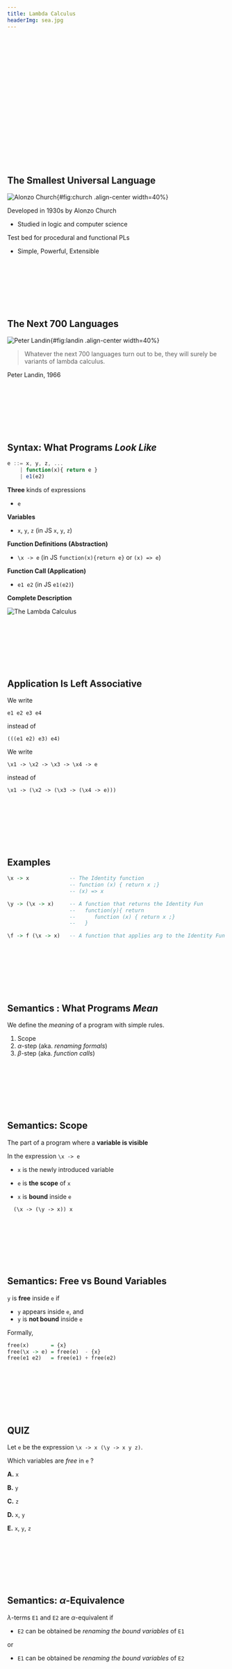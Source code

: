 ```yaml
---
title: Lambda Calculus
headerImg: sea.jpg
---
```



<br>
<br>
<br>
<br>
<br>
<br>
<br>
<br>
<br>
<br>
<br>
<br>
<br>
<br>
<br>
<br>
<br>

## The Smallest Universal Language

![Alonzo Church](https://upload.wikimedia.org/wikipedia/en/a/a6/Alonzo_Church.jpg){#fig:church .align-center width=40%}

Developed in 1930s by Alonzo Church

- Studied in logic and computer science

Test bed for procedural and functional PLs

- Simple, Powerful, Extensible


<br>
<br>
<br>
<br>
<br>
<br>

## The Next 700 Languages

![Peter Landin](https://upload.wikimedia.org/wikipedia/en/f/f9/Peter_Landin.png){#fig:landin .align-center width=40%}

> Whatever the next 700 languages
> turn out to be,
> they will surely be
> variants of lambda calculus.

Peter Landin, 1966


<br>
<br>
<br>
<br>
<br>
<br>

## Syntax: What Programs _Look Like_

```javascript
e ::= x, y, z, ...
    | function(x){ return e }
    | e1(e2)

```

**Three** kinds of expressions

- `e`

**Variables**

- `x`, `y`, `z`    (in JS `x`, `y`, `z`)

**Function Definitions (Abstraction)**

- `\x -> e`        (in JS `function(x){return e}` or `(x) => e`)

**Function Call (Application)**

- `e1 e2`          (in JS `e1(e2)`)



**Complete Description**

![The Lambda Calculus](/static/img/lambda-calculus.png)


<br>
<br>
<br>
<br>
<br>
<br>



## Application Is Left Associative

We write

`e1 e2 e3 e4`

instead of

`(((e1 e2) e3) e4)`

We write

`\x1 -> \x2 -> \x3 -> \x4 -> e`

instead of

`\x1 -> (\x2 -> (\x3 -> (\x4 -> e)))`


<br>
<br>
<br>
<br>
<br>
<br>

## Examples

```haskell
\x -> x             -- The Identity function
                    -- function (x) { return x ;}
                    -- (x) => x

\y -> (\x -> x)     -- A function that returns the Identity Fun
                    --   function(y){ return
                    --      function (x) { return x ;}
                    --   }

\f -> f (\x -> x)   -- A function that applies arg to the Identity Fun
```


<br>
<br>
<br>
<br>
<br>
<br>

## Semantics : What Programs _Mean_

We define the _meaning_ of a program with simple rules.

1. Scope
2. $\alpha$-step  (aka. _renaming formals_)
3. $\beta$-step   (aka. _function calls_)



<br>
<br>
<br>
<br>
<br>
<br>

## Semantics: Scope

The part of a program where a **variable is visible**

In the expression `\x -> e`

- `x` is the newly introduced variable

- `e` is **the scope** of `x`

- `x` is **bound** inside `e`


```
  (\x -> (\y -> x)) x
```



<br>
<br>
<br>
<br>
<br>
<br>

## Semantics: Free vs Bound Variables

`y` is **free** inside `e` if

- `y` appears inside `e`, and
- `y` is **not bound** inside `e`

Formally,

```haskell
free(x)       = {x}
free(\x -> e) = free(e)  - {x}
free(e1 e2)   = free(e1) + free(e2)
```


<br>
<br>
<br>
<br>
<br>
<br>

## QUIZ

Let `e` be the expression `\x -> x (\y -> x y z)`.

Which variables are *free* in `e` ?

**A.**  `x`

**B.**  `y`

**C.**  `z`

**D.**  `x`, `y`

**E.**  `x`, `y`, `z`


<br>
<br>
<br>
<br>
<br>
<br>


## Semantics: $\alpha$-Equivalence

$\lambda$-terms `E1` and `E2` are $\alpha$-equivalent if

- `E2` can be obtained be *renaming the bound variables* of `E1`

or

- `E1` can be obtained be *renaming the bound variables* of `E2`


<br>
<br>
<br>
<br>
<br>
<br>

## Semantics: $\alpha$-step

**Example:** The following three terms are $\alpha$-equivalent

```haskell
\x -> x   =a> \y -> y   =a> \z -> z
```

We write `E1 =a> E2` if `E1` is $\alpha$-equivalent to `E2`.  

- We can say `E1` takes an $\alpha$-step to `E2`.


<br>
<br>
<br>
<br>
<br>
<br>

## $\alpha$-step Makes Scope Clear

We often $\alpha$-rename to make **parameter names unique**

For example, instead of

```haskell
    \x -> x (\x -> x) x     -- Yucky scope

=a> \x -> x (\y -> y) x     -- Scope of bindings crystal clear
```


<br>
<br>
<br>
<br>
<br>
<br>


## Semantics: Function Calls

In the $\lambda$-calculus, a "function call" (application) looks like `(x -> E1) E2`


| **Function** | **Argument**  |
|:------------:|:-------------:|
| `\x -> E1`   | `E2`          |


How do we **evaluate** the _function_ with the given _argument_?

1. **Rename** parameters to make them unique
2. **Substitute** all occurrences of `x` in `E1` with `E2`!

If so, we say that

- `(\x -> E1) E2` $\beta$-steps to `E1[x := E2]`

and we can write it as

- `(\x -> E1) E2   =b>   E1[x := E2]`



<br>
<br>
<br>
<br>
<br>
<br>

## Function Calls: $\beta$-step Example

Replace occurrences of parameter `f` with argument

```haskell
(\f -> f (f x)) g        

   =b>     g (g x)
```

No need to rename, bindings already unique


<br>
<br>
<br>
<br>
<br>
<br>

## Normal Forms

An **redex** is a $\lambda$-term of the form

`(\x -> E1) E2`

A $\lambda$-term is in **normal form** if it contains no redexes.


<br>
<br>
<br>
<br>
<br>
<br>

## QUIZ

Is the term `x` in _normal form_ ?

**A.** Yes

**B.** No



<br>
<br>
<br>
<br>
<br>
<br>

## QUIZ

Is the term `(x y)` in _normal form_ ?

**A.** Yes

**B.** No


<br>
<br>
<br>
<br>
<br>
<br>


## QUIZ

Is the term `(\x -> x) y` in _normal form_ ?

**A.** Yes

**B.** No



<br>
<br>
<br>
<br>
<br>
<br>


## QUIZ

Is the term `x (\y -> y)` in _normal form_ ?

**A.** Yes

**B.** No



<br>
<br>
<br>
<br>
<br>
<br>


## Semantics: Evaluation

A $\lambda$-term `E` **reduces/evaluates to a normal form** `E'` if

there is a sequence of steps

```haskell
E =?> E_1 =?> ... =?> EN =?> E'
```

where each `=?>` is

- An $\alpha$-step `=a>` or
- A  $\beta$-step `=b>`.


<br>
<br>
<br>
<br>
<br>
<br>


## Examples of Evaluation

```haskell
(\x -> x) E
  =b> E
```

```haskell
(\f -> f (\x -> x)) (\x -> x)
  =a> (\f -> f (\x -> x)) (\y -> y)
  =b> (\y -> y) (\x -> x)
  =b> (\x -> x)
```


<br>
<br>
<br>
<br>
<br>
<br>

## Non-Terminating Evaluation

```haskell
(\x -> x x) (\y -> y y)
  =b> (\y -> y y) (\y -> y y)
  =a> (\x -> x x) (\y -> y y)
```

Oops, we can write programs that loop back to themselves...

- Self replicating code!


<br>
<br>
<br>
<br>
<br>
<br>

## $\lambda$-Calculus Review

**Super tiny language**

- `E ::= x | \x -> E | (E E)`

**Many [evaluation strategies](http://dl.acm.org/citation.cfm?id=860276)**

- Many steps possible, which to take?
- Call-by-name
- Call-by-value
- Call-by need

**Church Rosser Theorem**

- Regardless of strategy at most *one normal form*
- i.e. Programs can evaluate to a single result.


<br>
<br>
<br>
<br>
<br>
<br>

## $\lambda$-calculus and CSE 130?


> Whatever the next 700 languages
> turn out to be,
> they will surely be
> variants of lambda calculus.

Huh? What was that Landin fellow going on about?


<br>
<br>
<br>
<br>
<br>
<br>

## Programming with the $\lambda$-calculus

*Real languages have lots of features*

- Booleans *done*
- Branches *done*
- Records  *done*
- Numbers
- Arithmetic
- Functions (ok, we got those)
- Recursion

Lets see how to _encode_ all of the above
with the $\lambda$-calculus.

**Hidden Motive**

- Free your mind
- Build intuition about **evaluation-by-substitution**


<br>
<br>
<br>
<br>
<br>
<br>

## QUIZ

```haskell
let bar = (\x y -> x)
```

What does `(bar apple orange)` evaluate to?

**A.**  `bar orange`

**B.**  `bar apple`

**C.**  `apple`

**D.**  `orange`

**E.**  `bar`


<br>
<br>
<br>
<br>
<br>
<br>

## $\lambda$-calculus: Booleans

**What can we _do_ with a Boolean?**
- Make a _binary choice_

**How can we encode _choice_ as a function?**
- A Boolean is a function that
- Takes _two_ inputs
- Returns _one of_ them as output

**True and False**

```haskell
let TRUE  = \x y -> x       -- returns FIRST  input
let FALSE = \x y -> y       -- returns SECOND input
```

Here, `let NAME = e` means `NAME` is an _abbreviation_ for `e`

- We don't want to keep _re-typing_ the whole expression out.


<br>
<br>
<br>
<br>
<br>
<br>


## QUIZ

Given

```haskell
let TRUE  = \x y -> x
let FALSE = \x y -> y
```

What does `(TRUE apple orange)` evaluate to?

**A.**  `apple`

**B.**  `orange`

**C.**  None of the above



<br>
<br>
<br>
<br>
<br>
<br>

## $\lambda$-calculus: Branches

A **branch** is a function that takes _three_ inputs

```haskell
let ITE = \b x y -> ...
```

- If `b` evaluates to `TRUE`  return `x`
- If `b` evaluates to `FALSE` return `y`

In other languages like C or JavaScript you would write

```javascript
 b ? x : y
```

How shall we implement `ITE` as a $\lambda$-expression?

```haskell
let ITE   = \b x y -> b x y
```


<br>
<br>
<br>
<br>
<br>
<br>

## Example: Branches

We want

- `if TRUE  then e1 else e2` to evaluate to `e1`

Does it?

```haskell
eval ite_true:
  ITE TRUE e1 e2
  =d> (\b x y -> b    x  y) TRUE e1 e2    -- expand def ITE  
  =b>   (\x y -> TRUE x  y)      e1 e2    -- beta-step
  =b>     (\y -> TRUE e1 y)         e2    -- beta-step
  =b>            TRUE e1 e2               -- expand def TRUE
  =d>     (\x y -> x) e1 e2               -- beta-step
  =b>       (\y -> e1)   e2               -- beta-step
  =b> e1
```


<br>
<br>
<br>
<br>
<br>
<br>

## Example: Branches

Now you try it! We want

- `if FALSE then e1 else e2` to evaluate to `e2`

Can you [fill in the blanks to make it happen?][elsa-ite]


```haskell
eval ite_false:
  ITE FALSE e1 e2

  -- fill the steps in!

  =*> e2  
```


<br>
<br>
<br>
<br>
<br>
<br>

## QUIZ

```
let TRUE  = \p q -> p
let FALSE = \p q -> q
let HAHA  = \b   -> ITE b FALSE TRUE
```

What does `HAHA TRUE` evaluate to?

**A.** `HAHA TRUE`
**B.** `TRUE`
**C.** `FALSE`
**D.** `HAHA`
**E.** `HAHA FALSE`


<br>
<br>
<br>
<br>
<br>
<br>


## Boolean Operators: NOT


We can develop the Boolean operators from **truth tables**

| `b`   | `NOT b` |
|:-----:|:-------:|
| TRUE  | FALSE   |
| FALSE | TRUE    |

We can encode the above as:

```haskell
let NOT = \b -> ITE b FALSE TRUE
```

That is, `HAHA` is actually the [`NOT` operator!][elsa-not]


<br>
<br>
<br>
<br>
<br>
<br>


## Boolean Operators: AND

Similarly, `AND b1 b2` is defined by the truth table

| `b1`   | `b2`   |  `AND b1 b2` |
|:-----:|:-------:|:------------:|
| FALSE | FALSE   |  FALSE       |
| FALSE | TRUE    |  FALSE       |
| TRUE  | FALSE   |  FALSE       |
| TRUE  | TRUE    |  TRUE        |

We can encode the truth table as a function

```haskell
let AND = \b1 b2 -> ITE b1 (ITE b2 TRUE FALSE) FALSE
```

which can be simplified to

```haskell
let AND = \b1 b2 -> b1 b2 FALSE
```

(Can you see why?)


<br>
<br>
<br>
<br>
<br>
<br>


## Boolean Operators: OR

Similarly, `OR b1 b2` is defined by the truth table

| `b1`   | `b2`   |  `AND b1 b2` |
|:-----:|:-------:|:------------:|
| FALSE | FALSE   |  FALSE       |
| FALSE | TRUE    |  TRUE        |
| TRUE  | FALSE   |  TRUE        |
| TRUE  | TRUE    |  TRUE        |

We can encode the truth table as a function

```haskell
let OR = \b1 b2 -> ITE b1 TRUE (ITE b2 TRUE FALSE)
```

which can be simplified to

```haskell
let OR = \b1 b2 -> b1 TRUE b2
```

(Can you see why?)



<br>
<br>
<br>
<br>
<br>
<br>

## $\lambda$-calculus: Records

What can we *do* with **records** ?

1. **Pack two** items into a record.
2. **Get first** item.
3. **Get second** item.


<br>
<br>
<br>
<br>
<br>
<br>

## Records : API

```haskell
(PACK v1 v2)  -- makes a pair out of v1, v2 s.t.
              -- { fst : v1, snd : v2 }
              -- (\b -> ITE b v1 v2)

(FST r)       -- returns the first element
              -- r.fst
              -- r TRUE

(SND r)       -- returns the second element
              -- r.snd
              -- r FALSE
```

such that

```haskell
FST (PACK v1 v2) = v1   
-- var r = { fst : v1, snd : v2}; assert(r.fst === v1)

SND (PACK v1 v2) = v2
-- var r = { fst : v1, snd : v2}; assert(r.snd === v2)
```


<br>
<br>
<br>
<br>
<br>
<br>

## Records: Implementation

A **create** a record as a **function**

```haskell
let PACK = \v1 v2 -> (\b -> ITE b v1 v2)
```

- Is called with a Boolean `b`
- Returns *first* element if `b` is `TRUE`
- Returns *second* element if `b` is `FALSE`

We **access** a record by **calling** it with `TRUE` or `FALSE`

```haskell
let FST  = \r -> r TRUE   -- call w/ TRUE, get first value

let SND  = \r -> r FALSE  -- call w/ FALSE, get second value
```


<br>
<br>
<br>
<br>
<br>
<br>

## Exercise: Records with 3 values?

How can we implement a record that contains **three** values?

```haskell
-- let NULL = FALSE
-- {fst : 'orange', snd : FALSE}
-- {fst : 'banana', {fst : 'orange', snd : FALSE}}
-- {fst : 'apple' , {fst : 'banana', {fst : 'orange', snd : FALSE}}}
-- {fst : 'durian'
        , {fst : 'apple'
               , {fst : 'banana'
                      , {fst : 'orange'
                            , snd : FALSE}}}}

-- PACK durian (PACK apple (PACK orange FALSE))

-- PACK (
      (PACK durian apple)
      (PACK orange banana)
   )


snd : 'orange'}
-- {fst : 'apple' , snd : {fst : 'banana', snd : 'orange'}}
-- {fst : 'durian', snd : {fst : 'apple' , snd : {fst : 'banana', snd : 'orange'}}}


-- {fst : {fst : 'durian', snd : 'apple'},
   ,snd :{fst : 'banana', snd : 'orange'} }


-- {fst : {fst : 'orange', snd : 'apple'}, snd : 'banana' }
-- r.fst.fst === 'orange'
-- r.fst.snd === 'apple'
-- {fst : {fst : {fst : 'orange', snd : 'apple'}, snd : 'banana' }, snd : 'melon'}

let PACK3 = \v1 v2 v3 -> PACK v1 (PACK v2 v3)
let FST3  = \r -> FST r
let SND3  = \r -> FST (SND r)
let THD3  = \r -> SND (SND r)


let BOB ZERO  = (PACK ZERO FALSE)
let BOB ONE   = PACK ONE (PACK ZERO FALSE)
let BOB TWO   = PACK TWO (PACK ONE (PACK ZERO FALSE))
let BOB THREE = PACK THREE (PACK TWO (PACK ONE (PACK ZERO FALSE)))
```


<br>
<br>
<br>
<br>
<br>
<br>

## $\lambda$-calculus: Numbers

`n f s` means run `f` on `s` exactly `n` times

```haskell
-- | represent n as  \f x. f (f (f  ...   (f x)
--                         '--- n times ---'

let ONE   = \f x. f x
let TWO   = \f x. f (f x)
let THREE = \f x. f (f (f x))
let FOUR  = \f x. f (f (f (f x)))
```


<br>
<br>
<br>
<br>
<br>
<br>

## QUIZ: Church Numerals

Which of these is a valid encoding of `ZERO` ?

```haskell
-- A
let ZERO = \f x -> x

-- B
let ZERO = \f x -> f

-- C
let ZERO = \f x -> f x

-- D
let ZERO = \x -> x

-- E
-- none of the above!
```


<br>
<br>
<br>
<br>
<br>
<br>

## $\lambda$-calculus: Arithmetic (`IsZero`)

Lets implement a small API for numbers:

```haskell
-- TRUE if n = ZERO and FALSE otherwise
let IsZero = \n -> ...
```

## $\lambda$-calculus: Arithmetic (`Incr`)

```haskell
-- Call `f` on `x` one more time than `n` does
let Incr   = \n -> (\f x -> ... )
```

An example!

```haskell
eval incr_one :
  Incr ONE
  =d> (\n f x -> f (n f x)) ONE
  =b> \f x -> f (ONE f x)
  =*> \f x -> f (f x)
  =d> TWO

eval incr_two :
  Incr TWO
  =d> (\n f x -> f (n f x)) TWO
  =b> \f x -> f (TWO f x)
  =*> \f x -> f (f (f x))
  =d> THREE
```

## QUIZ

How shall we implement `PLUS`?

```haskell
--  Call `f` on `x` exactly `n + m` times
let Plus = \n m -> ???  

eval plus_zero_zero :
  Plus ZERO ZERO =~> ZERO

eval plus_two_one :
  Plus TWO ONE =~> THREE

eval plus_two_two :
  Plus TWO TWO =~> FOUR
```

**A.**  `let Plus = \n m -> n Incr m`

**B.**  `let Plus = \n m -> Incr n m`

**C.**  `let Plus = \n m -> n m Incr`

**D.**  `let Plus = \n m -> n (m Incr)`

**E.**  `let Plus = \n m -> n (Incr m)`

$\lambda$-calculus: Arithmetic (`Plus`)


```haskell
--  Call `f` on `x` exactly `n + m` times
let Plus = \n m -> ???
```

An example!

```haskell
eval plus_zero_zero :
  Plus ZERO ZERO
  =~> ZERO

eval plus_two_two :
  Plus TWO TWO
  =~> FOUR
```

## QUIZ

How shall we implement `MULT`?

```haskell
--  Call `f` on `x` exactly `n + m` times
let Plus = \n m -> ???  

eval mult_zero_two :
  Mult ZERO TWO =~> ZERO

eval mult_two_one :
  Mult TWO ONE =~> TWO

eval mult_two_three :
  Mult TWO THREE =~> SIX
```

**A.**  `let Mult = \n m -> n Plus m`
**B.**  `let Mult = \n m -> n (Plus m) ZERO`
**C.**  `let Mult = \n m -> n (Plus m ZERO)`
**D.**  `let Mult = \n m -> (n Plus m) ZERO`
**E.**  `let Mult = \n m -> m (Plus n) ZERO`

## $\lambda$-calculus: Arithmetic (`Mult`)

```haskell
--  Call `f` on `x` exactly `n * m` times
let Mult = \n m -> ???

eval mul_two_three :
  mul two three
  =*> six
```


<br>
<br>
<br>
<br>
<br>
<br>

## $\lambda$-calculus: Recursion

The final frontier ...

[elsa-ite]: http://goto.ucsd.edu:8095/index.html#?demo=ite.lc

[elsa-not]: http://goto.ucsd.edu:8095/index.html#?demo=permalink%2F1491005489_149.lc
